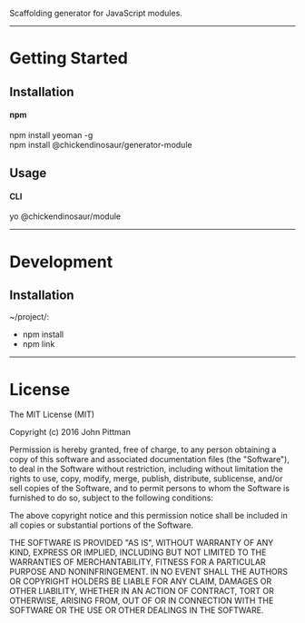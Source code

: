 Scaffolding generator for JavaScript modules.

---  

# Getting Started  

## Installation

#### npm  

npm install yeoman -g  
npm install @chickendinosaur/generator-module  

## Usage

#### CLI  
yo @chickendinosaur/module  

---  

# Development  

## Installation  

~/project/:

* npm install
* npm link

---  

# License  

The MIT License (MIT)

Copyright (c) 2016 John Pittman

Permission is hereby granted, free of charge, to any person obtaining a copy
of this software and associated documentation files (the "Software"), to deal
in the Software without restriction, including without limitation the rights
to use, copy, modify, merge, publish, distribute, sublicense, and/or sell
copies of the Software, and to permit persons to whom the Software is
furnished to do so, subject to the following conditions:

The above copyright notice and this permission notice shall be included in all
copies or substantial portions of the Software.

THE SOFTWARE IS PROVIDED "AS IS", WITHOUT WARRANTY OF ANY KIND, EXPRESS OR
IMPLIED, INCLUDING BUT NOT LIMITED TO THE WARRANTIES OF MERCHANTABILITY,
FITNESS FOR A PARTICULAR PURPOSE AND NONINFRINGEMENT. IN NO EVENT SHALL THE
AUTHORS OR COPYRIGHT HOLDERS BE LIABLE FOR ANY CLAIM, DAMAGES OR OTHER
LIABILITY, WHETHER IN AN ACTION OF CONTRACT, TORT OR OTHERWISE, ARISING FROM,
OUT OF OR IN CONNECTION WITH THE SOFTWARE OR THE USE OR OTHER DEALINGS IN THE
SOFTWARE.
